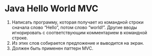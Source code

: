 # Java Hello World MVC

1.	Написать программу, которая получает из командной строки сначала слово “Hello”, потом слово “world!”. Другие вводы игнорировать с соответствующим комментарием в командной строке. 
2.	Из этих слов собирается предложение и выводится на экран.
3.	Должен быть применен паттерн MVC.
